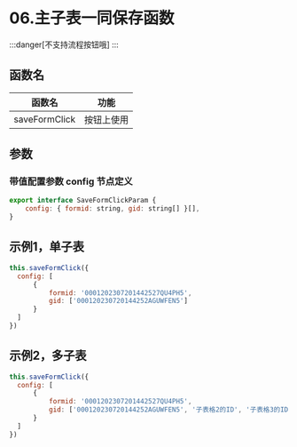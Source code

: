 # 06.主子表一同保存函数


:::danger[不支持流程按钮哦]
:::


## 函数名

| 函数名 | 功能 |
| ---- | ---- |
| saveFormClick | 按钮上使用 |

## 参数

### 带值配置参数 config 节点定义

```js
export interface SaveFormClickParam {
    config: { formid: string, gid: string[] }[],
}
```

## 示例1，单子表


```js
this.saveFormClick({
  config: [
      {
          formid: '0001202307201442527QU4PH5',
          gid: ['000120230720144252AGUWFEN5']
      }
  ]
})
```

## 示例2，多子表


```js
this.saveFormClick({
  config: [
      {
          formid: '0001202307201442527QU4PH5',
          gid: ['000120230720144252AGUWFEN5', '子表格2的ID', '子表格3的ID']
      }
  ]
})
```